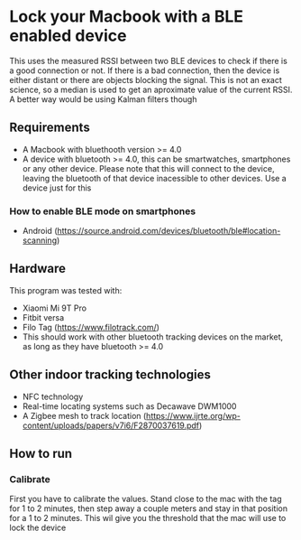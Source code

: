 # Lock your Macbook with a BLE enabled device
This uses the measured RSSI between two BLE devices to check if there is a good connection or not. If there is a bad connection, then the device is either distant or there are objects blocking the signal. This is not an exact science, so a median is used to get an aproximate value of the current RSSI. A better way would be using Kalman filters though

## Requirements
- A Macbook with bluethooth version >= 4.0
- A device with bluetooth >= 4.0, this can be smartwatches, smartphones or any other device. 
  Please note that this will connect to the device, leaving the bluetooth of that device inacessible to other devices. Use a device just for this
  
### How to enable BLE mode on smartphones
- Android (https://source.android.com/devices/bluetooth/ble#location-scanning)

## Hardware
This program was tested with:
- Xiaomi Mi 9T Pro
- Fitbit versa
- Filo Tag (https://www.filotrack.com/)
- This should work with other bluetooth tracking devices on the market, as long as they have bluetooth >= 4.0


## Other indoor tracking technologies
- NFC technology
- Real-time locating systems such as Decawave DWM1000
- A Zigbee mesh to track location (https://www.ijrte.org/wp-content/uploads/papers/v7i6/F2870037619.pdf)

## How to run

### Calibrate
First you have to calibrate the values. Stand close to the mac with the tag for 1 to 2 minutes, then step away a couple meters and stay in that position for a 1 to 2 minutes. This wil give you the threshold that the mac will use to lock the device